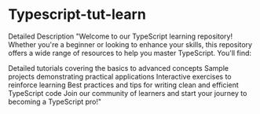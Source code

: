 # Typescript-tut-learn
Detailed Description
"Welcome to our TypeScript learning repository! Whether you're a beginner or looking to enhance your skills, this repository offers a wide range of resources to help you master TypeScript. You'll find:

Detailed tutorials covering the basics to advanced concepts
Sample projects demonstrating practical applications
Interactive exercises to reinforce learning
Best practices and tips for writing clean and efficient TypeScript code
Join our community of learners and start your journey to becoming a TypeScript pro!"
